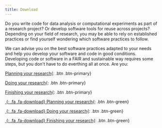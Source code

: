 ```yaml
---
title: Download
---
```


Do you write code for data analysis or computational experiments as part of a research project? Or develop software tools for reuse across projects? Depending on your field of research, you may be able to rely on established practices or find yourself wondering which software practices to follow.

We can advise you on the best software practices adapted to your needs and help you develop your software and code in good conditions.
Developing code or software in a FAIR and sustainable way requires some steps, but you don't have to do everthing all at once. Are you:

[Planning your research](#code){: .btn .btn-primary}

[Doing your research](#){: .btn .btn-primary}

[Finishing your research](#){: .btn .btn-primary}

[*&nbsp;*{: .fa .fa-download} Planning your research](http://themes.3rdwavemedia.com){: .btn .btn-green}

[*&nbsp;*{: .fa .fa-download} Doing your research](http://themes.3rdwavemedia.com){: .btn .btn-green}

[*&nbsp;*{: .fa .fa-download} Finishing your research](http://themes.3rdwavemedia.com){: .btn .btn-green}
